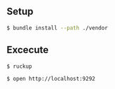 ## Setup
```sh
$ bundle install --path ./vendor
```

## Excecute

```sh
$ ruckup
```

```sh
$ open http://localhost:9292
```
